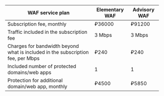 | WAF service plan | Elementary WAF | Advisory WAF |
| --- | --- | --- |
| Subscription fee, monthly | ₽36000 | ₽91200 |
| Traffic included in the subscription fee | 3 Mbps | 3 Mbps |
| Charges for bandwidth beyond what is included in the subscription fee, per Mbps | ₽240 | ₽240 |
| Included number of protected domains/web apps | 1 | 1 |
| Protection for additional domain/web app, monthly | ₽4500 | ₽5850 |
